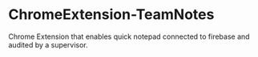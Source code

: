 # ChromeExtension-TeamNotes
Chrome Extension that enables quick notepad connected to firebase and audited by a supervisor.
